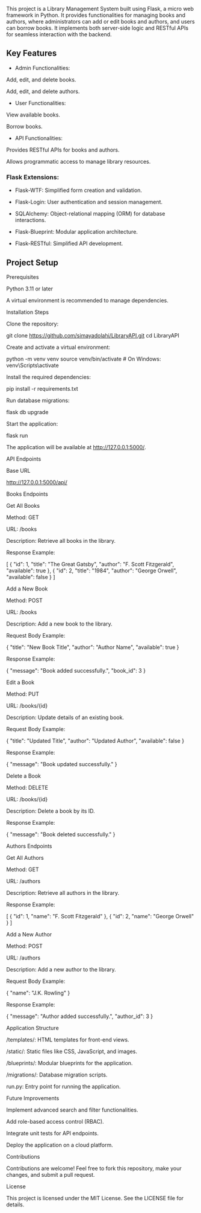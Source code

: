This project is a Library Management System built using Flask, a micro web framework in Python. It provides functionalities for managing books and authors, where administrators can add or edit books and authors, and users can borrow books. It implements both server-side logic and RESTful APIs for seamless interaction with the backend.

## Key Features

- Admin Functionalities:

Add, edit, and delete books.

Add, edit, and delete authors.

- User Functionalities:

View available books.

Borrow books.

- API Functionalities:

Provides RESTful APIs for books and authors.

Allows programmatic access to manage library resources.

### Flask Extensions:

- Flask-WTF: Simplified form creation and validation.

- Flask-Login: User authentication and session management.

- SQLAlchemy: Object-relational mapping (ORM) for database interactions.

- Flask-Blueprint: Modular application architecture.

- Flask-RESTful: Simplified API development.

## Project Setup

Prerequisites

Python 3.11 or later

A virtual environment is recommended to manage dependencies.

Installation Steps

Clone the repository:

git clone https://github.com/simayadolahi/LibraryAPI.git
cd LibraryAPI

Create and activate a virtual environment:

python -m venv venv
source venv/bin/activate   # On Windows: venv\Scripts\activate

Install the required dependencies:

pip install -r requirements.txt

Run database migrations:

flask db upgrade

Start the application:

flask run

The application will be available at http://127.0.0.1:5000/.

API Endpoints

Base URL

http://127.0.0.1:5000/api/

Books Endpoints

Get All Books

Method: GET

URL: /books

Description: Retrieve all books in the library.

Response Example:

[
    {
        "id": 1,
        "title": "The Great Gatsby",
        "author": "F. Scott Fitzgerald",
        "available": true
    },
    {
        "id": 2,
        "title": "1984",
        "author": "George Orwell",
        "available": false
    }
]

Add a New Book

Method: POST

URL: /books

Description: Add a new book to the library.

Request Body Example:

{
    "title": "New Book Title",
    "author": "Author Name",
    "available": true
}

Response Example:

{
    "message": "Book added successfully.",
    "book_id": 3
}

Edit a Book

Method: PUT

URL: /books/{id}

Description: Update details of an existing book.

Request Body Example:

{
    "title": "Updated Title",
    "author": "Updated Author",
    "available": false
}

Response Example:

{
    "message": "Book updated successfully."
}

Delete a Book

Method: DELETE

URL: /books/{id}

Description: Delete a book by its ID.

Response Example:

{
    "message": "Book deleted successfully."
}

Authors Endpoints

Get All Authors

Method: GET

URL: /authors

Description: Retrieve all authors in the library.

Response Example:

[
    {
        "id": 1,
        "name": "F. Scott Fitzgerald"
    },
    {
        "id": 2,
        "name": "George Orwell"
    }
]

Add a New Author

Method: POST

URL: /authors

Description: Add a new author to the library.

Request Body Example:

{
    "name": "J.K. Rowling"
}

Response Example:

{
    "message": "Author added successfully.",
    "author_id": 3
}

Application Structure

/templates/: HTML templates for front-end views.

/static/: Static files like CSS, JavaScript, and images.

/blueprints/: Modular blueprints for the application.

/migrations/: Database migration scripts.

run.py: Entry point for running the application.

Future Improvements

Implement advanced search and filter functionalities.

Add role-based access control (RBAC).

Integrate unit tests for API endpoints.

Deploy the application on a cloud platform.

Contributions

Contributions are welcome! Feel free to fork this repository, make your changes, and submit a pull request.

License

This project is licensed under the MIT License. See the LICENSE file for details.

